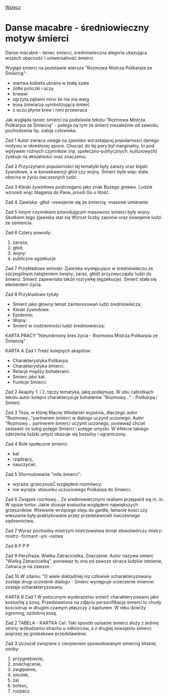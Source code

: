 [Wstecz](../polski.md)

# Danse macabre - średniowieczny motyw śmierci

Danse macabre - taniec śmierci, średniowieczna alegoria ukazująca wszech obecność i uniwersalność śmeirci.

Wygląd śmierci na podstawie wiersza "Rozmowa Mistrza Polikarpia ze Śmiercią":

-   martwa kobieta ubrana w białą szate
-   żółte policzki i oczy
-   krwawi
-   zgrzyta zębami mino że nie ma warg
-   kosa żniwiarza symbolizująca śmierć
-   z oczu płynie krew i nimi przewraca

Jak wygląda taniec śmierci na podstawie tekstu "Rozmowa Mistrza Polikarpia ze Śmiercią" - polega na tym że śmierć niezależnie od zawodu, pochodzenia itp. zabija człowieka.

Zad 1
Autor zwraca uwage na zjawisko wzrastajqcej popularności danego motywu w określonej epoce.
Chociaż do tej pory był marginalny, to pod wptywem róžnych czynników (np. społeczno-politycznych,
kulturowych) zyskuje na aktualności oraz znaczeniu.

Zad 2
Przyczynami popularności tej tematyki były zarazy oraz klęski žywiołowe, a w konsekwencji głód
czy wojny. Smierć była więc stale obecna w życiu ówczesnych ludzi.

Zad 3
Kleski żywiołowe postrzegano jako znak Bożego gniewu. Ludzie wznosili więc błagania do Pana,
prosili Go o litość.

Zad 4
Zjawiska
-głód
-oswojenie się ze śmiercią
-masowe umieranie

Zad 5
Innym czynnikiem powodujgcym masowosc smierci były wojny. Skutkiem tego zjawiska stat się
Wzrost liczby zaonów oraz oswojenie ludzi ze sśmiercia.

Zad 6
Cztery powody:

1. zaraza;
2. głód;
3. wojny:
4. publiczne egzekucje

Zad 7
Przykładowe wnioski:
Zjawiska występujqce w średniowieczu ze szczególnym natężeniem (wojny, zaraz, głód)
przyzwyczajaly ludzi do śmierci.
Smierć zapewniata także rozrywkę (egzekucje).
Smierć stała się elementem życia.

Zad 8
Przyktadowe tytuły

-   Smierć jako główny temat zainteresowań ludzi średniowiecza;
-   Kleski żywiotowe
-   Epidemie;
-   Wojny:
-   Smierć w codzienności ludzi średniowiecza;

KARTA PRACY "Nieunikniony kres życia - Rozmowa Mistrza Polikarpia ze Śmiercią"

KARTA A
Zad 1
Treść kolejnych akapitów:

-   Charakterystyka Polikarpa.
-   Charakterystyka śmierci.
-   Relacje między bohaterami.
-   Smierc jako kat.
-   Funkcje Smierci.

Zad 2
Akapity 1. i 2. tqczy tematyka, jakq podejmujq. W obu całostkach tekstu autor kolejno charakteryzuje
bohaterów "Rozmowy..." - Polikarpa i Smierć.

Zad 3
Teza, w której Maciej Włodarski wyjaśnia, dlaczego autor "Rozmowy..."partnerem śmierci w
dialogu uczynił uczonego:
Autor "Rozmowy... partnerem śmierci uczynit uczonego, poniewaž chciat zestawić ze sobg potęge
Smierci i potęge umystu. W efekcie takiego zderzenia ludzki umyst okazuje się bezsilny i ograniczony.

Zad 4
Role społeczne śmierci:

-   kat
-   rządzący,
-   nauczyciel.

Zad 5
Sformutowanie "miła śmierci":

-   wyraża: grzecznośĆ względem rozmówcy:
-   nie wyraża: stosunku uczuciowego Polikarpa do Smierci.

Zad 6
Związek rozmowy... Ze sredniowiecznymi realiami przejawid się m. in. W opisie tortur, JakIe stosuje
kostucha względem największych grzeszników. Wlewanie wrzqcego oleju do gardła, łamanie kości
czy wieszanie były praktykowane przez przedstawicieli ówczesnego sqdownictwa.

Zad 7
Wyraz pochodny
mistrzyni
mistrzowstwa
temat słowotwórczy
mistrz-
mistrz-
formant
-yni
-ostwa

Zad 8
P P P

Zad 9
Peryfraza: Wielka Zatracicielka.
Znaczenie: Autor nazywa smierc "Wielką Zatracicielką", poniewaz to ona od zawsze skraca ludzkie istnienie,
Zatraca je na zawsze.

Zad 10
W zdaniu: "O wiele doktadniej niz człowiek scharakteryzowany zostaje drugi uczestnik dialogu - Smierc
występuje orzeczenie imienne: zostaje scharakteryzowany.

KARTA B
Zad 1
W potocznym wyobrazeniu smierč charakteryzowano jako kostuchę z kosq. Przedstawiona na zdjęciu
personifikacja śmierci to chudy kościotrup w dhugim czamym płaszczy z kapturem. W reku dzieržy ogromng,
ozdobnq kosę.

Zad 2
TABELA - KARTKA
Cel: Taki sposób opisanie śmierci służy z jedniej strony wzbudzeniu strachu u odbiorców, a z drugiej oswojeniu śmierci poprzez jej groteskowe przedstawiene.

Zad 3
Uczucid zwiqzane z cierpieniem spowodowanym smiercig bliskiej osoby:

1. przygnebienie,
2. zniechęcenie,
3. zwgtpienie,
4. smutek,
5. żal
6. bolesc,
7. rozpacz.
